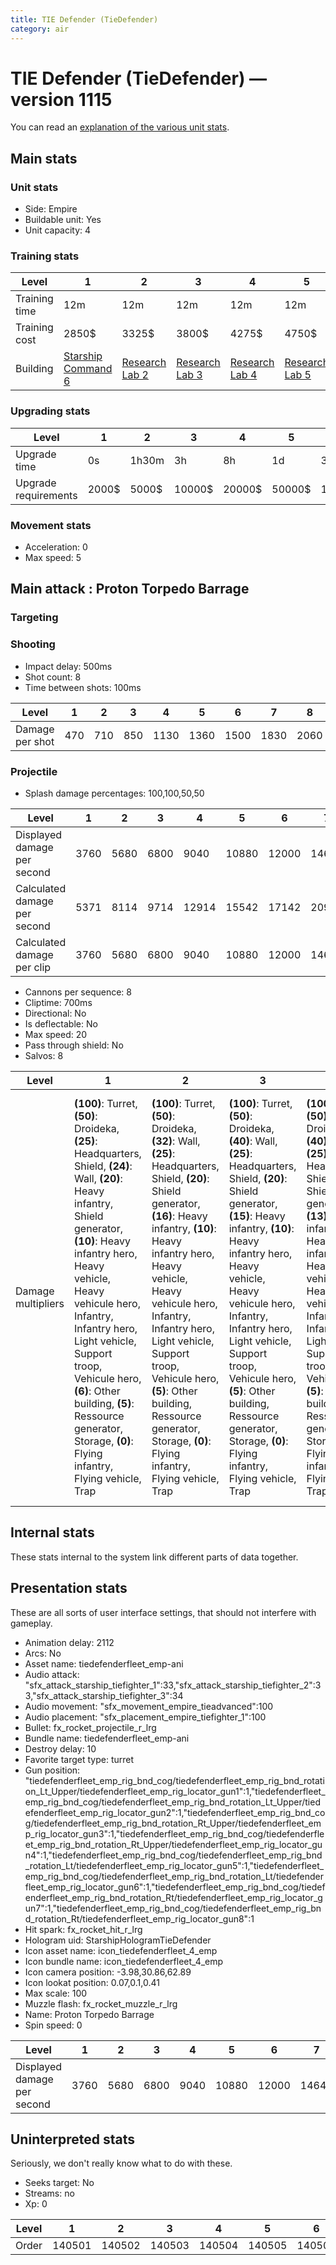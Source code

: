 ```yaml
---
title: TIE Defender (TieDefender)
category: air
---
```


# TIE Defender (TieDefender) — version 1115

You can read an [explanation  of the various unit stats](unitexplained.md).

## Main stats

### Unit stats

  * Side: Empire
  * Buildable unit: Yes
  * Unit capacity: 4

### Training stats

|Level        |1                                            |2                                      |3                                      |4                                      |5                                      |6                                      |7                                      |8                                      |9                                      |10                                      |
|-------------|---------------------------------------------|---------------------------------------|---------------------------------------|---------------------------------------|---------------------------------------|---------------------------------------|---------------------------------------|---------------------------------------|---------------------------------------|----------------------------------------|
|Training time|12m                                          |12m                                    |12m                                    |12m                                    |12m                                    |16m                                    |16m                                    |20m                                    |20m                                    |24m                                     |
|Training cost|2850$                                        |3325$                                  |3800$                                  |4275$                                  |4750$                                  |5225$                                  |5700$                                  |6175$                                  |6650$                                  |7125$                                   |
|Building     |[Starship Command 6](empireFleetCommand.html)|[Research Lab 2](empireOffenseLab.html)|[Research Lab 3](empireOffenseLab.html)|[Research Lab 4](empireOffenseLab.html)|[Research Lab 5](empireOffenseLab.html)|[Research Lab 6](empireOffenseLab.html)|[Research Lab 7](empireOffenseLab.html)|[Research Lab 8](empireOffenseLab.html)|[Research Lab 9](empireOffenseLab.html)|[Research Lab 10](empireOffenseLab.html)|


### Upgrading stats

|Level               |1    |2    |3     |4     |5     |6      |7      |8      |9       |10      |
|--------------------|-----|-----|------|------|------|-------|-------|-------|--------|--------|
|Upgrade time        |0s   |1h30m|3h    |8h    |1d    |3d     |5d     |1w     |1w3d    |2w      |
|Upgrade requirements|2000$|5000$|10000$|20000$|50000$|135000$|225000$|450000$|1500000$|2500000$|


### Movement stats

  * Acceleration: 0
  * Max speed: 5

## Main attack : Proton Torpedo Barrage

### Targeting


### Shooting

  * Impact delay: 500ms
  * Shot count: 8
  * Time between shots: 100ms

|Level          |1  |2  |3  |4   |5   |6   |7   |8   |9   |10  |
|---------------|---|---|---|----|----|----|----|----|----|----|
|Damage per shot|470|710|850|1130|1360|1500|1830|2060|2300|2530|


### Projectile

  * Splash damage percentages: 100,100,50,50

|Level                       |1   |2   |3   |4    |5    |6    |7    |8    |9    |10   |
|----------------------------|----|----|----|-----|-----|-----|-----|-----|-----|-----|
|Displayed damage per second |3760|5680|6800|9040 |10880|12000|14640|16480|18400|20240|
|Calculated damage per second|5371|8114|9714|12914|15542|17142|20914|23542|26285|28914|
|Calculated damage per clip  |3760|5680|6800|9040 |10880|12000|14640|16480|18400|20240|


  * Cannons per sequence: 8
  * Cliptime: 700ms
  * Directional: No
  * Is deflectable: No
  * Max speed: 20
  * Pass through shield: No
  * Salvos: 8

|Level             |1                                                                                                                                                                                                                                                                                                                                                                                         |2                                                                                                                                                                                                                                                                                                                                                                                          |3                                                                                                                                                                                                                                                                                                                                                                                          |4                                                                                                                                                                                                                                                                                                                                                                                          |5                                                                                                                                                                                                                                                                                                                                                                                          |6                                                                                                                                                                                                                                                                                                                                                                                          |7                                                                                                                                                                                                                                                                                                                                                                                          |8                                                                                                                                                                                                                                                                                                                                                                                         |9                                                                                                                                                                                                                                                                                                                                                                                         |10                                                                                                                                                                                                                                                                                                                                                                                                  |
|------------------|------------------------------------------------------------------------------------------------------------------------------------------------------------------------------------------------------------------------------------------------------------------------------------------------------------------------------------------------------------------------------------------|-------------------------------------------------------------------------------------------------------------------------------------------------------------------------------------------------------------------------------------------------------------------------------------------------------------------------------------------------------------------------------------------|-------------------------------------------------------------------------------------------------------------------------------------------------------------------------------------------------------------------------------------------------------------------------------------------------------------------------------------------------------------------------------------------|-------------------------------------------------------------------------------------------------------------------------------------------------------------------------------------------------------------------------------------------------------------------------------------------------------------------------------------------------------------------------------------------|-------------------------------------------------------------------------------------------------------------------------------------------------------------------------------------------------------------------------------------------------------------------------------------------------------------------------------------------------------------------------------------------|-------------------------------------------------------------------------------------------------------------------------------------------------------------------------------------------------------------------------------------------------------------------------------------------------------------------------------------------------------------------------------------------|-------------------------------------------------------------------------------------------------------------------------------------------------------------------------------------------------------------------------------------------------------------------------------------------------------------------------------------------------------------------------------------------|------------------------------------------------------------------------------------------------------------------------------------------------------------------------------------------------------------------------------------------------------------------------------------------------------------------------------------------------------------------------------------------|------------------------------------------------------------------------------------------------------------------------------------------------------------------------------------------------------------------------------------------------------------------------------------------------------------------------------------------------------------------------------------------|----------------------------------------------------------------------------------------------------------------------------------------------------------------------------------------------------------------------------------------------------------------------------------------------------------------------------------------------------------------------------------------------------|
|Damage multipliers|**(100)**: Turret, **(50)**: Droideka, **(25)**: Headquarters, Shield, **(24)**: Wall, **(20)**: Heavy infantry, Shield generator, **(10)**: Heavy infantry hero, Heavy vehicle, Heavy vehicule hero, Infantry, Infantry hero, Light vehicle, Support troop, Vehicule hero, **(6)**: Other building, **(5)**: Ressource generator, Storage, **(0)**: Flying infantry, Flying vehicle, Trap|**(100)**: Turret, **(50)**: Droideka, **(32)**: Wall, **(25)**: Headquarters, Shield, **(20)**: Shield generator, **(16)**: Heavy infantry, **(10)**: Heavy infantry hero, Heavy vehicle, Heavy vehicule hero, Infantry, Infantry hero, Light vehicle, Support troop, Vehicule hero, **(5)**: Other building, Ressource generator, Storage, **(0)**: Flying infantry, Flying vehicle, Trap|**(100)**: Turret, **(50)**: Droideka, **(40)**: Wall, **(25)**: Headquarters, Shield, **(20)**: Shield generator, **(15)**: Heavy infantry, **(10)**: Heavy infantry hero, Heavy vehicle, Heavy vehicule hero, Infantry, Infantry hero, Light vehicle, Support troop, Vehicule hero, **(5)**: Other building, Ressource generator, Storage, **(0)**: Flying infantry, Flying vehicle, Trap|**(100)**: Turret, **(50)**: Droideka, **(40)**: Wall, **(25)**: Headquarters, Shield, **(20)**: Shield generator, **(13)**: Heavy infantry, **(10)**: Heavy infantry hero, Heavy vehicle, Heavy vehicule hero, Infantry, Infantry hero, Light vehicle, Support troop, Vehicule hero, **(5)**: Other building, Ressource generator, Storage, **(0)**: Flying infantry, Flying vehicle, Trap|**(100)**: Turret, **(50)**: Droideka, **(42)**: Wall, **(25)**: Headquarters, Shield, **(20)**: Shield generator, **(12)**: Heavy infantry, **(10)**: Heavy infantry hero, Heavy vehicle, Heavy vehicule hero, Infantry, Infantry hero, Light vehicle, Support troop, Vehicule hero, **(5)**: Other building, Ressource generator, Storage, **(0)**: Flying infantry, Flying vehicle, Trap|**(100)**: Turret, **(50)**: Droideka, **(45)**: Wall, **(25)**: Headquarters, Shield, **(20)**: Shield generator, **(12)**: Heavy infantry, **(10)**: Heavy infantry hero, Heavy vehicle, Heavy vehicule hero, Infantry, Infantry hero, Light vehicle, Support troop, Vehicule hero, **(5)**: Other building, Ressource generator, Storage, **(0)**: Flying infantry, Flying vehicle, Trap|**(100)**: Turret, **(50)**: Droideka, **(43)**: Wall, **(25)**: Headquarters, Shield, **(20)**: Shield generator, **(11)**: Heavy infantry, **(10)**: Heavy infantry hero, Heavy vehicle, Heavy vehicule hero, Infantry, Infantry hero, Light vehicle, Support troop, Vehicule hero, **(5)**: Other building, Ressource generator, Storage, **(0)**: Flying infantry, Flying vehicle, Trap|**(100)**: Turret, **(50)**: Droideka, **(44)**: Wall, **(25)**: Headquarters, Shield, **(20)**: Shield generator, **(10)**: Heavy infantry, Heavy infantry hero, Heavy vehicle, Heavy vehicule hero, Infantry, Infantry hero, Light vehicle, Support troop, Vehicule hero, **(5)**: Ressource generator, Storage, **(4)**: Other building, **(0)**: Flying infantry, Flying vehicle, Trap|**(100)**: Turret, **(50)**: Droideka, **(44)**: Wall, **(25)**: Headquarters, Shield, **(20)**: Shield generator, **(10)**: Heavy infantry, Heavy infantry hero, Heavy vehicle, Heavy vehicule hero, Infantry, Infantry hero, Light vehicle, Support troop, Vehicule hero, **(5)**: Ressource generator, Storage, **(3)**: Other building, **(0)**: Flying infantry, Flying vehicle, Trap|**(100)**: Turret, **(50)**: Droideka, **(45)**: Wall, **(25)**: Headquarters, Shield, **(20)**: Shield generator, **(11)**: Heavy infantry, **(10)**: Heavy infantry hero, Heavy vehicle, Heavy vehicule hero, Infantry, Infantry hero, Light vehicle, Support troop, Vehicule hero, **(5)**: Ressource generator, Storage, **(3)**: Other building, **(0)**: Flying infantry, Flying vehicle, Trap|


## Internal stats

These stats internal to the system link different parts of data together.


## Presentation stats

These are all sorts of user interface settings, that should not interfere with gameplay.

  * Animation delay: 2112
  * Arcs: No
  * Asset name: tiedefenderfleet_emp-ani
  * Audio attack: "sfx_attack_starship_tiefighter_1":33,"sfx_attack_starship_tiefighter_2":33,"sfx_attack_starship_tiefighter_3":34
  * Audio movement: "sfx_movement_empire_tieadvanced":100
  * Audio placement: "sfx_placement_empire_tiefighter_1":100
  * Bullet: fx_rocket_projectile_r_lrg
  * Bundle name: tiedefenderfleet_emp-ani
  * Destroy delay: 10
  * Favorite target type: turret
  * Gun position: "tiedefenderfleet_emp_rig_bnd_cog/tiedefenderfleet_emp_rig_bnd_rotation_Lt_Upper/tiedefenderfleet_emp_rig_locator_gun1":1,"tiedefenderfleet_emp_rig_bnd_cog/tiedefenderfleet_emp_rig_bnd_rotation_Lt_Upper/tiedefenderfleet_emp_rig_locator_gun2":1,"tiedefenderfleet_emp_rig_bnd_cog/tiedefenderfleet_emp_rig_bnd_rotation_Rt_Upper/tiedefenderfleet_emp_rig_locator_gun3":1,"tiedefenderfleet_emp_rig_bnd_cog/tiedefenderfleet_emp_rig_bnd_rotation_Rt_Upper/tiedefenderfleet_emp_rig_locator_gun4":1,"tiedefenderfleet_emp_rig_bnd_cog/tiedefenderfleet_emp_rig_bnd_rotation_Lt/tiedefenderfleet_emp_rig_locator_gun5":1,"tiedefenderfleet_emp_rig_bnd_cog/tiedefenderfleet_emp_rig_bnd_rotation_Lt/tiedefenderfleet_emp_rig_locator_gun6":1,"tiedefenderfleet_emp_rig_bnd_cog/tiedefenderfleet_emp_rig_bnd_rotation_Rt/tiedefenderfleet_emp_rig_locator_gun7":1,"tiedefenderfleet_emp_rig_bnd_cog/tiedefenderfleet_emp_rig_bnd_rotation_Rt/tiedefenderfleet_emp_rig_locator_gun8":1
  * Hit spark: fx_rocket_hit_r_lrg
  * Hologram uid: StarshipHologramTieDefender
  * Icon asset name: icon_tiedefenderfleet_4_emp
  * Icon bundle name: icon_tiedefenderfleet_4_emp
  * Icon camera position: -3.98,30.86,62.89
  * Icon lookat position: 0.07,0.1,0.41
  * Max scale: 100
  * Muzzle flash: fx_rocket_muzzle_r_lrg
  * Name: Proton Torpedo Barrage
  * Spin speed: 0

|Level                      |1   |2   |3   |4   |5    |6    |7    |8    |9    |10   |
|---------------------------|----|----|----|----|-----|-----|-----|-----|-----|-----|
|Displayed damage per second|3760|5680|6800|9040|10880|12000|14640|16480|18400|20240|


## Uninterpreted stats

Seriously, we don't really know what to do with these.

  * Seeks target: No
  * Streams: no
  * Xp: 0

|Level|1     |2     |3     |4     |5     |6     |7     |8     |9     |10    |
|-----|------|------|------|------|------|------|------|------|------|------|
|Order|140501|140502|140503|140504|140505|140506|140507|140508|140509|140510|


